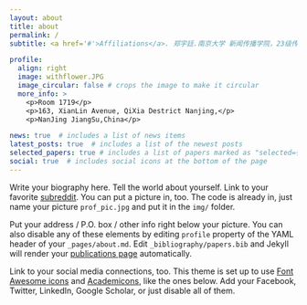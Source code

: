 ```yaml
---
layout: about
title: about
permalink: /
subtitle: <a href='#'>Affiliations</a>. 郑宇廷.南京大学 新闻传播学院，23级传播学

profile:
  align: right
  image: withflower.JPG
  image_circular: false # crops the image to make it circular
  more_info: >
    <p>Room 1719</p>
    <p>163, XianLin Avenue, QiXia Destrict Nanjing,</p>
    <p>NanJing JiangSu,China</p>

news: true  # includes a list of news items
latest_posts: true  # includes a list of the newest posts
selected_papers: true # includes a list of papers marked as "selected={true}"
social: true  # includes social icons at the bottom of the page
---
```


Write your biography here. Tell the world about yourself. Link to your favorite [subreddit](http://reddit.com). You can put a picture in, too. The code is already in, just name your picture `prof_pic.jpg` and put it in the `img/` folder.

Put your address / P.O. box / other info right below your picture. You can also disable any of these elements by editing `profile` property of the YAML header of your `_pages/about.md`. Edit `_bibliography/papers.bib` and Jekyll will render your [publications page](/al-folio/publications/) automatically.

Link to your social media connections, too. This theme is set up to use [Font Awesome icons](http://fortawesome.github.io/Font-Awesome/) and [Academicons](https://jpswalsh.github.io/academicons/), like the ones below. Add your Facebook, Twitter, LinkedIn, Google Scholar, or just disable all of them.
